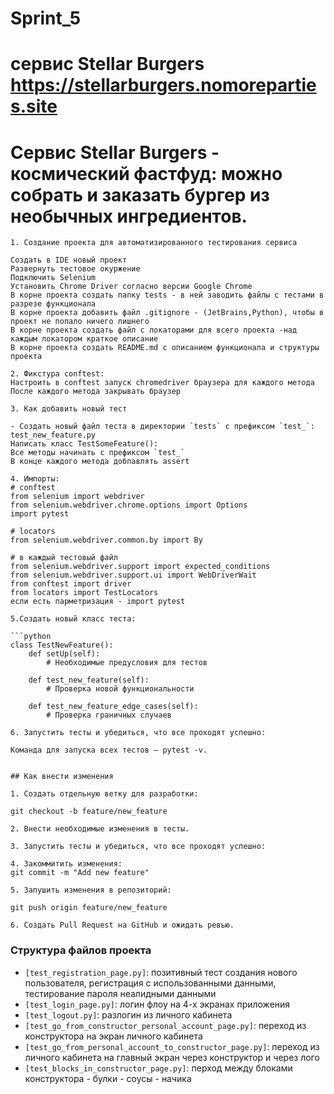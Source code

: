# Sprint_5
# сервис Stellar Burgers https://stellarburgers.nomoreparties.site

# Сервис Stellar Burgers - космический фастфуд: можно собрать и заказать бургер из необычных ингредиентов.
```
1. Создание проекта для автоматизированного тестирования сервиса

Создать в IDE новый проект
Развернуть тестовое окуржение
Подключить Selenium
Установить Сhrome Driver согласно версии Google Chrome
В корне проекта создать папку tests - в ней заводить файлы с тестами в разрезе функционала
В корне проекта добавить файл .gitignore - (JetBrains,Python), чтобы в проект не попало ничего лишнего
В корне проекта создать файл с локаторами для всего проекта -над каждым локатором краткое описание    
В корне проекта создать README.md c описанием функционала и структуры проекта

```
```
2. Фикстура conftest:
Настроить в conftest запуск chromedriver браузера для каждого метода
После каждого метода закрывать браузер
```

```
3. Как добавить новый тест

- Создать новый файл теста в директории `tests` с префиксом `test_`:
test_new_feature.py
Написать класс TestSomeFeature():
Все методы начинать с префиксом `test_`
В конце каждого метода добпавлять assert
```
```
4. Импорты:
# conftest 
from selenium import webdriver
from selenium.webdriver.chrome.options import Options
import pytest

# locators
from selenium.webdriver.common.by import By

# в каждый тестовый файл
from selenium.webdriver.support import expected_conditions
from selenium.webdriver.support.ui import WebDriverWait
from conftest import driver
from locators import TestLocators
если есть парметризация - import pytest
```
```
5.Создать новый класс теста:

```python
class TestNewFeature():
    def setUp(self):
        # Необходимые предусловия для тестов

    def test_new_feature(self):
        # Проверка новой функциональности

    def test_new_feature_edge_cases(self):
        # Проверка граничных случаев
```
```
6. Запустить тесты и убедиться, что все проходят успешно:

Команда для запуска всех тестов — pytest -v.
```
```

## Как внести изменения

1. Создать отдельную ветку для разработки:
```
```
git checkout -b feature/new_feature
```
```
2. Внести необходимые изменения в тесты.

3. Запустить тесты и убедиться, что все проходят успешно:
```
```
4. Закоммитить изменения:
git commit -m "Add new feature"
```
```
5. Запушить изменения в репозиторий:

git push origin feature/new_feature
```
```
6. Создать Pull Request на GitHub и ожидать ревью.
```
### Структура файлов проекта
- `[test_registration_page.py]`: позитивный тест создания нового пользователя,
        регистрация с использованными данными, тестирование пароля неалидными данными
- `[test_login_page.py]`: логин флоу на 4-х экранах приложения
- `[test_logout.py]`: разлогин из личного кабинета
- `[test_go_from_constructor_personal_account_page.py]`: 
              переход из конструктора на экран личного кабинета
- `[test_go_from_personal_account_to_constructor_page.py]`: переход из личного кабинета
                на главный экран через конструктор и через лого
- `[test_blocks_in_constructor_page.py]`: перход между блоками конструктора - булки - соусы - начика
